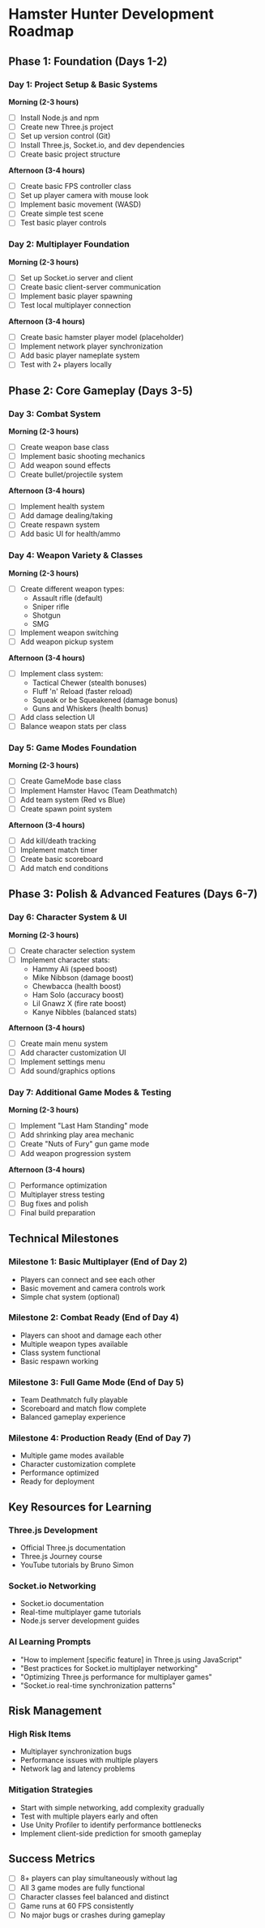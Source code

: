# Hamster Hunter Development Roadmap

## Phase 1: Foundation (Days 1-2)

### Day 1: Project Setup & Basic Systems
**Morning (2-3 hours)**
- [ ] Install Node.js and npm
- [ ] Create new Three.js project
- [ ] Set up version control (Git)
- [ ] Install Three.js, Socket.io, and dev dependencies
- [ ] Create basic project structure

**Afternoon (3-4 hours)**
- [ ] Create basic FPS controller class
- [ ] Set up player camera with mouse look
- [ ] Implement basic movement (WASD)
- [ ] Create simple test scene
- [ ] Test basic player controls

### Day 2: Multiplayer Foundation
**Morning (2-3 hours)**
- [ ] Set up Socket.io server and client
- [ ] Create basic client-server communication
- [ ] Implement basic player spawning
- [ ] Test local multiplayer connection

**Afternoon (3-4 hours)**
- [ ] Create basic hamster player model (placeholder)
- [ ] Implement network player synchronization
- [ ] Add basic player nameplate system
- [ ] Test with 2+ players locally

## Phase 2: Core Gameplay (Days 3-5)

### Day 3: Combat System
**Morning (2-3 hours)**
- [ ] Create weapon base class
- [ ] Implement basic shooting mechanics
- [ ] Add weapon sound effects
- [ ] Create bullet/projectile system

**Afternoon (3-4 hours)**
- [ ] Implement health system
- [ ] Add damage dealing/taking
- [ ] Create respawn system
- [ ] Add basic UI for health/ammo

### Day 4: Weapon Variety & Classes
**Morning (2-3 hours)**
- [ ] Create different weapon types:
  - Assault rifle (default)
  - Sniper rifle
  - Shotgun
  - SMG
- [ ] Implement weapon switching
- [ ] Add weapon pickup system

**Afternoon (3-4 hours)**
- [ ] Implement class system:
  - Tactical Chewer (stealth bonuses)
  - Fluff 'n' Reload (faster reload)
  - Squeak or be Squeakened (damage bonus)
  - Guns and Whiskers (health bonus)
- [ ] Add class selection UI
- [ ] Balance weapon stats per class

### Day 5: Game Modes Foundation
**Morning (2-3 hours)**
- [ ] Create GameMode base class
- [ ] Implement Hamster Havoc (Team Deathmatch)
- [ ] Add team system (Red vs Blue)
- [ ] Create spawn point system

**Afternoon (3-4 hours)**
- [ ] Add kill/death tracking
- [ ] Implement match timer
- [ ] Create basic scoreboard
- [ ] Add match end conditions

## Phase 3: Polish & Advanced Features (Days 6-7)

### Day 6: Character System & UI
**Morning (2-3 hours)**
- [ ] Create character selection system
- [ ] Implement character stats:
  - Hammy Ali (speed boost)
  - Mike Nibbson (damage boost)
  - Chewbacca (health boost)
  - Ham Solo (accuracy boost)
  - Lil Gnawz X (fire rate boost)
  - Kanye Nibbles (balanced stats)

**Afternoon (3-4 hours)**
- [ ] Create main menu system
- [ ] Add character customization UI
- [ ] Implement settings menu
- [ ] Add sound/graphics options

### Day 7: Additional Game Modes & Testing
**Morning (2-3 hours)**
- [ ] Implement "Last Ham Standing" mode
- [ ] Add shrinking play area mechanic
- [ ] Create "Nuts of Fury" gun game mode
- [ ] Add weapon progression system

**Afternoon (3-4 hours)**
- [ ] Performance optimization
- [ ] Multiplayer stress testing
- [ ] Bug fixes and polish
- [ ] Final build preparation

## Technical Milestones

### Milestone 1: Basic Multiplayer (End of Day 2)
- Players can connect and see each other
- Basic movement and camera controls work
- Simple chat system (optional)

### Milestone 2: Combat Ready (End of Day 4)
- Players can shoot and damage each other
- Multiple weapon types available
- Class system functional
- Basic respawn working

### Milestone 3: Full Game Mode (End of Day 5)
- Team Deathmatch fully playable
- Scoreboard and match flow complete
- Balanced gameplay experience

### Milestone 4: Production Ready (End of Day 7)
- Multiple game modes available
- Character customization complete
- Performance optimized
- Ready for deployment

## Key Resources for Learning

### Three.js Development
- Official Three.js documentation
- Three.js Journey course
- YouTube tutorials by Bruno Simon

### Socket.io Networking
- Socket.io documentation
- Real-time multiplayer game tutorials
- Node.js server development guides

### AI Learning Prompts
- "How to implement [specific feature] in Three.js using JavaScript"
- "Best practices for Socket.io multiplayer networking"
- "Optimizing Three.js performance for multiplayer games"
- "Socket.io real-time synchronization patterns"

## Risk Management

### High Risk Items
- Multiplayer synchronization bugs
- Performance issues with multiple players
- Network lag and latency problems

### Mitigation Strategies
- Start with simple networking, add complexity gradually
- Test with multiple players early and often
- Use Unity Profiler to identify performance bottlenecks
- Implement client-side prediction for smooth gameplay

## Success Metrics
- [ ] 8+ players can play simultaneously without lag
- [ ] All 3 game modes are fully functional
- [ ] Character classes feel balanced and distinct
- [ ] Game runs at 60 FPS consistently
- [ ] No major bugs or crashes during gameplay 